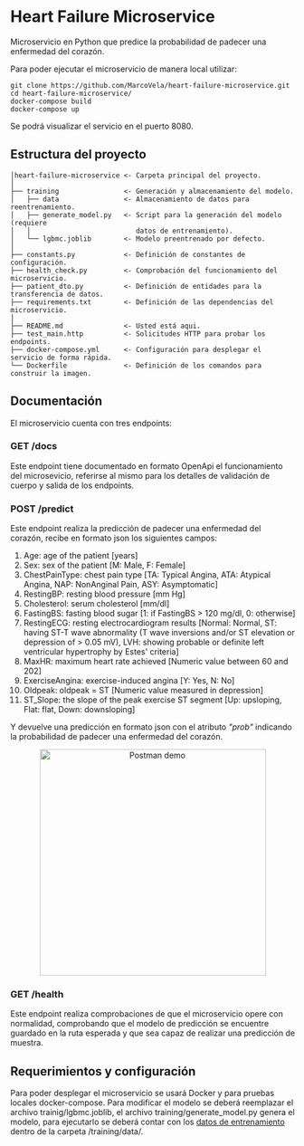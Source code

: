 # Heart Failure Microservice

Microservicio en Python que predice la probabilidad de padecer una enfermedad del corazón.

Para poder ejecutar el microservicio de manera local utilizar:
```shell
git clone https://github.com/MarcoVela/heart-failure-microservice.git
cd heart-failure-microservice/
docker-compose build
docker-compose up
```
Se podrá visualizar el servicio en el puerto 8080.

## Estructura del proyecto
```text
│heart-failure-microservice <- Carpeta principal del proyecto.
│
├── training                <- Generación y almacenamiento del modelo.
│   ├── data                <- Almacenamiento de datos para reentrenamiento.
│   ├── generate_model.py   <- Script para la generación del modelo (requiere 
│   │                          datos de entrenamiento).
│   └── lgbmc.joblib        <- Modelo preentrenado por defecto.
│ 
├── constants.py            <- Definición de constantes de configuración.
├── health_check.py         <- Comprobación del funcionamiento del microservicio.
├── patient_dto.py          <- Definición de entidades para la transferencia de datos.
├── requirements.txt        <- Definición de las dependencias del microservicio.
│
├── README.md               <- Usted está aqui.
├── test_main.http          <- Solicitudes HTTP para probar los endpoints.
├── docker-compose.yml      <- Configuración para desplegar el servicio de forma rápida.
└── Dockerfile              <- Definición de los comandos para construir la imagen.
```


## Documentación

El microservicio cuenta con tres endpoints:

### GET /docs
Este endpoint tiene documentado en formato OpenApi el funcionamiento del microsevicio, referirse al mismo para los 
detalles de validación de cuerpo y salida de los endpoints.

### POST /predict
Este endpoint realiza la predicción de padecer una enfermedad del corazón, recibe en formato json los siguientes campos: 
1. Age: age of the patient [years]
2. Sex: sex of the patient [M: Male, F: Female]
3. ChestPainType: chest pain type [TA: Typical Angina, ATA: Atypical Angina, NAP: NonAnginal Pain, ASY: Asymptomatic]
4. RestingBP: resting blood pressure [mm Hg]
5. Cholesterol: serum cholesterol [mm/dl]
6. FastingBS: fasting blood sugar [1: if FastingBS > 120 mg/dl, 0: otherwise]
7. RestingECG: resting electrocardiogram results [Normal: Normal, ST: having ST-T wave abnormality (T wave inversions 
and/or ST elevation or depression of > 0.05 mV), LVH: showing probable or definite left ventricular hypertrophy by 
Estes' criteria]
8. MaxHR: maximum heart rate achieved [Numeric value between 60 and 202]
9. ExerciseAngina: exercise-induced angina [Y: Yes, N: No]
10. Oldpeak: oldpeak = ST [Numeric value measured in depression]
11. ST_Slope: the slope of the peak exercise ST segment [Up: upsloping, Flat: flat, Down: downsloping]

Y devuelve una predicción en formato json con el atributo *"prob"* indicando la probabilidad de padecer una enfermedad 
del corazón.

<p align="center">
  <img height="400" src="https://i.imgur.com/WMpIQUD.png" alt="Postman demo"/>
</p>

### GET /health
Este endpoint realiza comprobaciones de que el microservicio opere con normalidad, comprobando que el modelo de 
predicción se encuentre guardado en la ruta esperada y que sea capaz de realizar una predicción de muestra.

## Requerimientos y configuración
Para poder desplegar el microservicio se usará Docker y para pruebas locales docker-compose. Para modificar el modelo 
se deberá reemplazar el archivo trainig/lgbmc.joblib, el archivo training/generate_model.py genera el modelo, para 
ejecutarlo se deberá contar con los [datos de entrenamiento](https://www.kaggle.com/kaanboke/beginner-friendly-catboost-with-optuna/data) 
dentro de la carpeta /training/data/.



